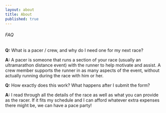```yaml
---
layout: about
title: About
published: true
---
```



###### FAQ

**Q:** What is a pacer / crew, and why do I need one for my next race?

**A:** A pacer is someone that runs a section of your race (usually an ultramarathon distance event) with the runner to help motivate and assist. A crew member supports the runner in as many aspects of the event, without actually running during the race with him or her. 



**Q:** How exactly does this work? What happens after I submit the form?

**A:** I read through all the details of the race as well as what you can provide as the racer. If it fits my schedule and I can afford whatever extra expenses there might be, we can have a pace party!
